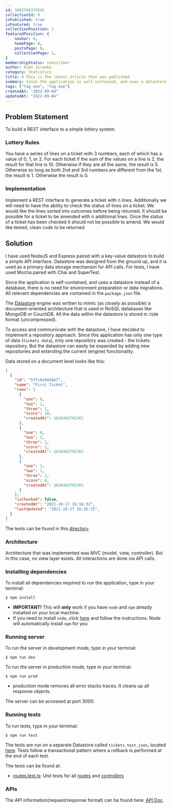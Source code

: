 ```yaml
---
id: 1665766374542
collectionId: 0
isPublished: true
isFeatured: true
collectionPosition: 1
featuredPosition: {
    navbar: 0,
    homePage: 0,
    postsPage: 0,
    collectionPage: 1,
}
membershipStatus: subscriber
author: Alen Juranko
category: Statistics
title: 8 This is the latest article that was published
summary: Since the application is self-contained, and uses a datastore instead of a database, there is no need for environment preparation or data migrations. This title has nothing to do with technology and is used as a litmus test and is focused on Statistics. instead of a database, there is no need for environment preparation or data migrations. How to use NodeJS to build a flat-file datastore that resembles MongoDB or CouchDB.
tags: ["Tag one", "Tag one"]
createdAt: "2022-09-04"
updatedAt: "2022-09-04"
---
```


## Problem Statement
To build a REST interface to a simple lottery system.

### Lottery Rules
You have a series of lines on a ticket with 3 numbers, each of which has a value of 0, 1, or 2.
For each ticket if the sum of the values on a line is 2, the result for that line is 10.
Otherwise if they are all the same, the result is 5.
Otherwise so long as both 2nd and 3rd numbers are different from the 1st, the result is 1.
Otherwise the result is 0.

### Implementation
Implement a REST interface to generate a ticket with n lines.
Additionally we will need to have the ability to check the status of lines on a ticket.
We would like the lines sorted into outcomes before being returned.
It should be possible for a ticket to be amended with n additional lines.
Once the status of a ticket has been checked it should not be possible to amend.
We would like tested, clean code to be returned.

## Solution
I have used NodeJS and Express paired with a key-value datastore to build a simple API interface.
Datastore was designed from the ground up, and it is used as a primary data storage mechanism for API calls.
For tests, I have used Mocha paired with Chai and SuperTest.

Since the application is self-contained, and uses a datastore instead of a database, there is no need for environment preparation or data migrations.
All relevant dependencies are contained in the `package.json` file.

The [Datastore](src/api/datastore/repository/repository.engine.js) engine was written to mimic (as closely as possible) a document-oriented architecture that is used in NoSQL databases like MongoDB or CouchDB. All the data within the datastore is stored in `JSON` format (uncompressed).

To access and communicate with the datastore, I have decided to implement a repository approach. Since this application has only one type of data (`tickets data`), only one repository was created - the tickets repository. But the datastore can easily be expanded by adding new repositories and extending the current (engine) functionality.

Data stored on a document level looks like this:

```JSON
[
  {
    "id": "5ffc6e583bb7",
    "name": "First Ticket",
    "rows": [
      {
        "one": 0,
        "two": 1,
        "three": 1,
        "score": 10,
        "createdAt": 1634483792361
      },
      {
        "one": 0,
        "two": 1,
        "three": 2,
        "score": 2,
        "createdAt": 1634483792361
      },
      {
        "one": 1,
        "two": 1,
        "three": 2,
        "score": 0,
        "createdAt": 1634483792361
      }
    ],
    "isChecked": false,
    "createdAt": "2021-10-17 16:16:32",
    "lastUpdated": "2021-10-17 16:16:32",
  }
]
```

The tests can be found in this [directory](src/tests).

### Architecture
Architecture that was implemented was MVC (model, view, controller). But in this case, no view layer exists. All interactions are done via API calls.

### Installing dependencies
To install all dependencies required to run the application, type in your terminal:
```shell script
$ npm install
```

* **IMPORTANT!** This will **only** work if you have `node` and `npm` already installed on your local machine.
* If you need to install `node`, click [here](https://nodejs.org/en/download/) and follow the instructions. Node will automatically install `npm` for you.

### Running server
To run the server in development mode, type in your terminal:
```shell
$ npm run dev
```

To run the server in production mode, type in your terminal:
```shell
$ npm run prod
```

* production mode removes all error stacks traces. It cleans up all response objects.

The server can be accessed at port 3000.

### Running tests
To run tests, type in your terminal:
```shell
$ npm run test
```
The tests are run on a separate Datastore called `tickets.test.json`, located [here](src/api/datastore/data/tickets.test.json). Tests follow a transactional pattern where a rollback is performed at the end of each test.

The tests can be found at:

* [routes.test.js](src/tests/routes.test.js): Unit tests for all [routes](src/api/routes/index.js) and [controllers](src/api/controllers/controller.tickets.js)

### APIs
The API information(request/response format) can be found here: [API Doc](docs/API.md).